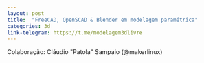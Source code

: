 ```yaml
---
layout: post
title:  "FreeCAD, OpenSCAD & Blender em modelagem paramétrica"
categories: 3d
link-telegram: https://t.me/modelagem3dlivre 
---
```

Colaboração: Cláudio "Patola" Sampaio (@makerlinux)
